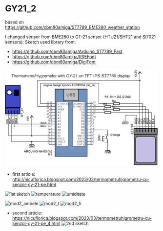 # GY21_2
based on https://github.com/cbm80amiga/ST7789_BME280_weather_station

I changed sensor from BME280 to GT-21 sensor (HTU21/SHT21 and Si7021 sensors): 
Sketch used library from:
- https://github.com/cbm80amiga/Arduino_ST7789_Fast
- https://github.com/cbm80amiga/RREFont
- https://github.com/cbm80amiga/DigiFont

![Used schematic](https://github.com/tehniq3/GY21_2/blob/main/GY21_ST7789_sch.png)

- first article: http://nicuflorica.blogspot.com/2023/03/termometruhigrometru-cu-senzor-gy-21-pe.html

![1st sketch](https://blogger.googleusercontent.com/img/b/R29vZ2xl/AVvXsEi_tkPoLgNKa2rI7ke5A0mZUY2H5rK34N18ArKOQaFHv7htfCOLx6ScgGjpYF4dpO4LaD9N8IkX5hbXHjwtWDEt0lj2fuN6CSlLMDDgZ4a_Ov6iH-JXw4F8uqo7fu7BC2pGjaqK3rsAGxPL0a6aNkW5oPzKzaGMmBaRoGlzV-lkpM-LycBpOGaBrLUBiw/w200-h150/principal.jpg)
![temperature](https://blogger.googleusercontent.com/img/b/R29vZ2xl/AVvXsEiPJJ-1RMlnLATrPF6ID811sdOk0tGvJsaMda3OU_hjmcHdWb2su_rk6Ii9nPBY5MnrkgWxCf8Qk2WlmNWsONCXWOkZudbINlqIIfEntZ-gXat0BfB4dgtPctg3BV0wlMZnosvypGIb-vvYU2C__T6cQigNDQ15PcbXA5A14eJiXQWjJx1plbozoZa7bQ/w200-h150/mod1_temperatura2.jpg)
![umiditate](https://blogger.googleusercontent.com/img/b/R29vZ2xl/AVvXsEjpsj-Z3FEtYpEKfnmlS-sKffQlYTcYO3kl66plbwJnhmQAiBBGYxADVWan2XHTbMEXwpBshge7UlHyIAzhUccgMb3oQBKTC7PrmEU--bAD7vS4qmmq2ycioZwT4CJ6P0LfBBww9vMMMEKH5TkXv3WJJd1Lz6Lp5MWkmFaaJhd1LBmr-fdKB46ENDQmtA/w200-h150/mod1_umiditate2.jpg)

![mod2_ambele](https://blogger.googleusercontent.com/img/b/R29vZ2xl/AVvXsEgCsRkr88s1sBOfUWlbdNieV37-BP-5fLVjZ8_vVa4G43aW1hJ7ZyZA7KMZ8N7093V6FxwAZyEl-qXxjolFlFFYiJZeyoPaRwTaC4sCj8CUR6t1U4l5qkXG6mMObLScbfz00Vw2v5mR2_ujDYLH2Ge3iKNnCv7Mc5Bp9Rb0mQ9xjVwcarPRsBkmZsKShg/w200-h150/mod2_ambele2.jpg)
![mod2_t](https://blogger.googleusercontent.com/img/b/R29vZ2xl/AVvXsEiNzdrFrtAm1Qr5TXaUyRvPDjMRZ1mcnepnOyfL6aYPpnplEMG4bZ2VrKsZIDLmlBnbNSfZvz2rEK8rG4nGtRG7mfsuVIAEfrP6pDxu6lGEQKR0dlalqbfdiusZqNCmoexULU3GbuKKO_LhF1wBPKEIdvrzrXzP22j_1jVpNtOi_kNlKdVfUtJyevYSmA/w200-h150/mod2_temperatura2.jpg)
![mod2_h](https://blogger.googleusercontent.com/img/b/R29vZ2xl/AVvXsEi0yRyst1ar_evZbFUlmVm_Ty3YBuYJ1EyQdx-bwLy4Tw17yE35VQ_nGmWE-ldWOHavEl2q55H45suD9CsotMBpDbuX4TwcL5Ohbz05Nnl_z4DNcay-VOqj7IzZt0JLGITbjF86kkvOcpuWZZW_9vJwW9lZPnam2Vj1UUe9ZmkfSl2beS0GZAa992CW1w/w200-h150/mod2_umiditate2.jpg)

- second article: https://nicuflorica.blogspot.com/2023/03/termometruhigrometru-cu-senzor-gy-21-pe_4.html
![2nd sketch](https://blogger.googleusercontent.com/img/b/R29vZ2xl/AVvXsEjdXp4DqyfwhdvXcPJmoy2KViObJI1g7XpdUGgz4PZgw4JQjxh9nTw8zssYf-WBn5s4ZGkU96oM0l_jMnhX5wIYYRM4uOwD00jQh5CujyE57Gkx9Z1DzB3z64X5UqTU4rxbwrfZe3xXUHsQlkh4HLfKm170IYPPZ3511t07Z_Xi7nE2PH7IyWUMGGx2jQ/w200-h150/montajvechicusketchnou.jpg)

